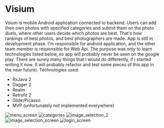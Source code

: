 # Visium

  Vsium is mobile Android application connected to backend. Users can add their own photos with specified categories and submit them on the photo duels, where other users decide which photos are best.
That's how rankings of best photos, and best photographers are made. App is still in development phase. I'm responsible for android application, and the other team member is responsible for Web Api. 
The purpose was only to learn technologies listed below, so app will probably never be seen on the google play. There are surely many things that I would do differently, if i started writing it now. 
(I will probably refactor and test some pieces of this app in the near future).
Technologies used:

  - RxJava 2
  - Dagger 2
  - Realm
  - Retrofit 2
  - Glide/Picasso
  - MVP (unfortunately not implemented everywhere)




![menu_screen](https://user-images.githubusercontent.com/11335882/36658667-f194eb8a-1ad1-11e8-9f85-39cf95930bdb.PNG)
![categories](https://user-images.githubusercontent.com/11335882/36658668-f1b21a5c-1ad1-11e8-9839-b006fbdf6a17.PNG)
![image_selection_2](https://user-images.githubusercontent.com/11335882/36658669-f1d07d44-1ad1-11e8-9021-6d3ac61efdea.PNG)
![image_selection_screen](https://user-images.githubusercontent.com/11335882/36658670-f1ebb32a-1ad1-11e8-92f7-35df4fc89067.PNG)
![login_screen](https://user-images.githubusercontent.com/11335882/36658671-f20afe92-1ad1-11e8-9475-80ee219fff9c.PNG)
